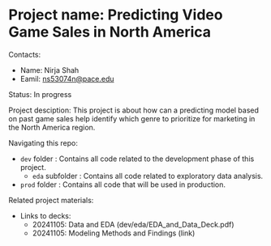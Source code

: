 # Project name: Predicting Video Game Sales in North America

Contacts:
* Name: Nirja Shah
* Eamil: ns53074n@pace.edu

Status: In progress 

Project desciption:
This project is about how can a predicting model based on past game sales help identify which genre to prioritize for marketing in the North America region. 

Navigating this repo:
* `dev` folder : Contains all code related to the development phase of this project.
    * `eda` subfolder : Contains all code related to exploratory data analysis.
* `prod` folder : Contains all code that will be used in production.

Related project materials:
* Links to decks: 
    * 20241105: Data and EDA (dev/eda/EDA_and_Data_Deck.pdf)
    * 20241105: Modeling Methods and Findings (link)
